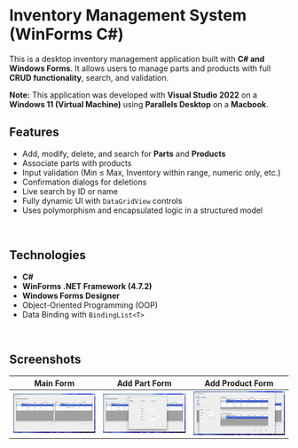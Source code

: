 ﻿# Inventory Management System (WinForms C#)

This is a desktop inventory management application built with **C# and Windows Forms**. It allows users to manage parts and products with full **CRUD functionality**, search, and validation.

**Note:**
This application was developed with **Visual Studio 2022** on a **Windows 11 (Virtual Machine)** using **Parallels Desktop** on a **Macbook**.
<br>

## Features

- Add, modify, delete, and search for **Parts** and **Products**
- Associate parts with products
- Input validation (Min ≤ Max, Inventory within range, numeric only, etc.)
- Confirmation dialogs for deletions
- Live search by ID or name
- Fully dynamic UI with `DataGridView` controls
- Uses polymorphism and encapsulated logic in a structured model

<br>

## Technologies

- **C#**
- **WinForms .NET Framework (4.7.2)**
- **Windows Forms Designer**
- Object-Oriented Programming (OOP)
- Data Binding with `BindingList<T>`


<br>

## Screenshots

| Main Form | Add Part Form | Add Product Form |
|-----------|------------------|------------------|
| ![MainForm](screenshots/mainform.png) | ![AddPart](screenshots/addpart.png) | ![AddProduct](screenshots/addproduct.png) |

